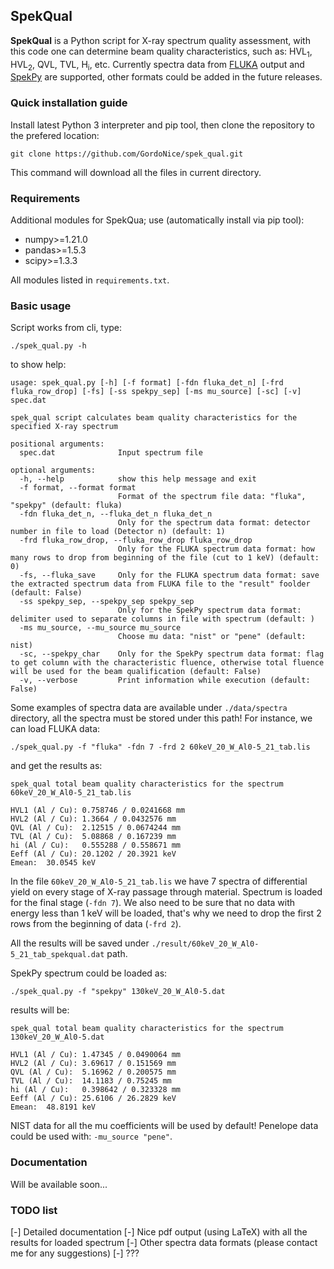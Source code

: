 ## SpekQual

**SpekQual** is a Python script for X-ray spectrum quality assessment, with this
code one can determine beam quality characteristics, such as: HVL<sub>1</sub>, HVL<sub>2</sub>,
QVL, TVL, H<sub>i</sub>, etc. Currently spectra data from [FLUKA](https://fluka.cern/)
output and [SpekPy](https://bitbucket.org/spekpy/spekpy_release/wiki/Home)
are supported, other formats could be added in the future releases.

### Quick installation guide

Install latest Python 3 interpreter and pip tool, then clone the repository to the
prefered location:

    git clone https://github.com/GordoNice/spek_qual.git

This command will download all the files in current directory.

### Requirements

Additional modules for SpekQua; use (automatically install via pip tool):

* numpy>=1.21.0
* pandas>=1.5.3
* scipy>=1.3.3

All modules listed in `requirements.txt`.

### Basic usage

Script works from cli, type:

    ./spek_qual.py -h

to show help:

    usage: spek_qual.py [-h] [-f format] [-fdn fluka_det_n] [-frd fluka_row_drop] [-fs] [-ss spekpy_sep] [-ms mu_source] [-sc] [-v] spec.dat
    
    spek_qual script calculates beam quality characteristics for the specified X-ray spectrum
    
    positional arguments:
      spec.dat              Input spectrum file
    
    optional arguments:
      -h, --help            show this help message and exit
      -f format, --format format
                            Format of the spectrum file data: "fluka", "spekpy" (default: fluka)
      -fdn fluka_det_n, --fluka_det_n fluka_det_n
                            Only for the spectrum data format: detector number in file to load (Detector n) (default: 1)
      -frd fluka_row_drop, --fluka_row_drop fluka_row_drop
                            Only for the FLUKA spectrum data format: how many rows to drop from beginning of the file (cut to 1 keV) (default: 0)
      -fs, --fluka_save     Only for the FLUKA spectrum data format: save the extracted spectrum data from FLUKA file to the "result" foolder (default: False)
      -ss spekpy_sep, --spekpy_sep spekpy_sep
                            Only for the SpekPy spectrum data format: delimiter used to separate columns in file with spectrum (default: )
      -ms mu_source, --mu_source mu_source
                            Choose mu data: "nist" or "pene" (default: nist)
      -sc, --spekpy_char    Only for the SpekPy spectrum data format: flag to get column with the characteristic fluence, otherwise total fluence will be used for the beam qualification (default: False)
      -v, --verbose         Print information while execution (default: False)

Some examples of spectra data are available under `./data/spectra` directory, all
the spectra must be stored under this path! For instance, we can load FLUKA data:

    ./spek_qual.py -f "fluka" -fdn 7 -frd 2 60keV_20_W_Al0-5_21_tab.lis

and get the results as:

    spek_qual total beam quality characteristics for the spectrum 60keV_20_W_Al0-5_21_tab.lis

    HVL1 (Al / Cu): 0.758746 / 0.0241668 mm
    HVL2 (Al / Cu): 1.3664 / 0.0432576 mm
    QVL (Al / Cu):  2.12515 / 0.0674244 mm
    TVL (Al / Cu):  5.08868 / 0.167239 mm
    hi (Al / Cu):   0.555288 / 0.558671 mm
    Eeff (Al / Cu): 20.1202 / 20.3921 keV
    Emean:  30.0545 keV

In the file `60keV_20_W_Al0-5_21_tab.lis` we have 7 spectra of differential yield
on every stage of X-ray  passage through material. Spectrum is loaded for the final stage (`-fdn 7`).
We also need to be sure that no data with energy less than 1 keV will be loaded, that's why
we need to drop the first 2 rows from the beginning of data (`-frd 2`).

All the results will be saved under `./result/60keV_20_W_Al0-5_21_tab_spekqual.dat` path.

SpekPy spectrum could be loaded as:

    ./spek_qual.py -f "spekpy" 130keV_20_W_Al0-5.dat

results will be:

    spek_qual total beam quality characteristics for the spectrum 130keV_20_W_Al0-5.dat

    HVL1 (Al / Cu): 1.47345 / 0.0490064 mm
    HVL2 (Al / Cu): 3.69617 / 0.151569 mm
    QVL (Al / Cu):  5.16962 / 0.200575 mm
    TVL (Al / Cu):  14.1183 / 0.75245 mm
    hi (Al / Cu):   0.398642 / 0.323328 mm
    Eeff (Al / Cu): 25.6106 / 26.2829 keV
    Emean:  48.8191 keV

NIST data for all the mu coefficients will be used by default! Penelope data could
be used with: `-mu_source "pene"`.

### Documentation

Will be available soon...

### TODO list
[-] Detailed documentation
[-] Nice pdf output (using LaTeX) with all the results for loaded spectrum
[-] Other spectra data formats (please contact me for any suggestions) 
[-] ???
